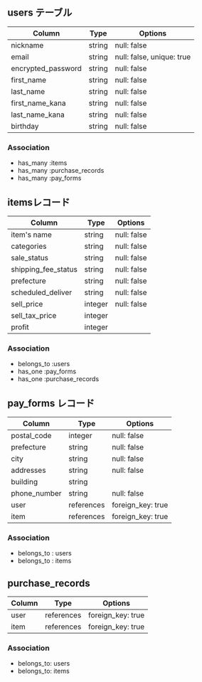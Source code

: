 ## users テーブル
| Column             | Type   | Options     |
| ------------------ | ------ | ----------- |
| nickname           | string | null: false |
| email              | string | null: false, unique: true |
| encrypted_password | string | null: false |
| first_name         | string | null: false |
| last_name          | string | null: false |
| first_name_kana    | string | null: false |
| last_name_kana     | string | null: false |
| birthday           | string | null: false |

### Association
- has_many :items
- has_many :purchase_records
- has_many :pay_forms

## itemsレコード
|Column               |Type    | Options     |
|---------------------|--------|-------------|
| item's name         | string | null: false |
| categories          | string | null: false |
| sale_status         | string | null: false |
| shipping_fee_status | string | null: false |
| prefecture          | string | null: false |
| scheduled_deliver   | string | null: false |
| sell_price          | integer| null: false |
| sell_tax_price      | integer|
| profit              | integer|

### Association
- belongs_to :users
- has_one :pay_forms
- has_one :purchase_records

## pay_forms レコード
|Column               |Type    | Options     |
|---------------------|--------|-------------|
| postal_code         | integer| null: false |
| prefecture          | string | null: false |
| city                | string | null: false |
| addresses           | string | null: false |
| building            | string |
| phone_number        | string | null: false |
| user                | references | foreign_key: true |
| item                | references | foreign_key: true |

### Association
- belongs_to : users
- belongs_to : items

## purchase_records
|Column               |Type    | Options     |
|---------------------|--------|-------------|
| user         | references| foreign_key: true |
| item         | references| foreign_key: true |

### Association
- belongs_to: users
- belongs_to: items